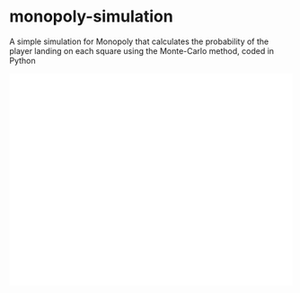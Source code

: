 # monopoly-simulation
A simple simulation for Monopoly that calculates the probability of the player landing on each square using the Monte-Carlo method, coded in Python

![](https://raw.githubusercontent.com/ArdaGurcan/monopoly-simulation/main/bar_plot.png)
